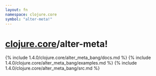 ```yaml
---
layout: fn
namespace: clojure.core
symbol: "alter-meta!"
---
```


# [clojure.core](../)/alter-meta!

{% include 1.4.0/clojure.core/alter_meta_bang/docs.md %}
{% include 1.4.0/clojure.core/alter_meta_bang/examples.md %}
{% include 1.4.0/clojure.core/alter_meta_bang/src.md %}

